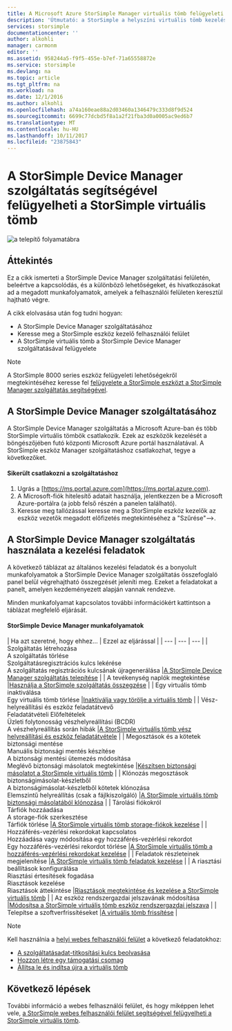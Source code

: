 ```yaml
---
title: A Microsoft Azure StorSimple Manager virtuális tömb felügyeleti |} Microsoft Docs
description: 'Útmutató: a StorSimple a helyszíni virtuális tömb kezelése az Azure-portálon a StorSimple Device Manager szolgáltatás használatával.'
services: storsimple
documentationcenter: ''
author: alkohli
manager: carmonm
editor: ''
ms.assetid: 958244a5-f9f5-455e-b7ef-71a65558872e
ms.service: storsimple
ms.devlang: na
ms.topic: article
ms.tgt_pltfrm: na
ms.workload: na
ms.date: 12/1/2016
ms.author: alkohli
ms.openlocfilehash: a74a160eae88a2d03460a1346479c333d8f9d524
ms.sourcegitcommit: 6699c77dcbd5f8a1a2f21fba3d0a0005ac9ed6b7
ms.translationtype: MT
ms.contentlocale: hu-HU
ms.lasthandoff: 10/11/2017
ms.locfileid: "23875843"
---
```

# <a name="use-the-storsimple-device-manager-service-to-administer-your-storsimple-virtual-array"></a>A StorSimple Device Manager szolgáltatás segítségével felügyelheti a StorSimple virtuális tömb
![a telepítő folyamatábra](./media/storsimple-virtual-array-manager-service-administration/manage4.png)

## <a name="overview"></a>Áttekintés
Ez a cikk ismerteti a StorSimple Device Manager szolgáltatási felületén, beleértve a kapcsolódás, és a különböző lehetőségeket, és hivatkozásokat ad a megadott munkafolyamatok, amelyek a felhasználói felületen keresztül hajtható végre.

A cikk elolvasása után fog tudni hogyan:

* A StorSimple Device Manager szolgáltatásához
* Keresse meg a StorSimple eszköz kezelő felhasználói felület
* A StorSimple virtuális tömb a StorSimple Device Manager szolgáltatásával felügyelete

> [!NOTE]
> A StorSimple 8000 series eszköz felügyeleti lehetőségekről megtekintéséhez keresse fel [felügyelete a StorSimple eszközt a StorSimple Manager szolgáltatás segítségével](storsimple-manager-service-administration.md).
> 
> 

## <a name="connect-to-the-storsimple-device-manager-service"></a>A StorSimple Device Manager szolgáltatásához
A StorSimple Device Manager szolgáltatás a Microsoft Azure-ban és több StorSimple virtuális tömbök csatlakozik. Ezek az eszközök kezelését a böngészőjében futó központi Microsoft Azure portál használatával. A StorSimple eszköz Manager szolgáltatáshoz csatlakozhat, tegye a következőket.

#### <a name="to-connect-to-the-service"></a>Sikerült csatlakozni a szolgáltatáshoz
1. Ugrás a [https://ms.portal.azure.com](https://ms.portal.azure.com).
2. A Microsoft-fiók hitelesítő adatait használja, jelentkezzen be a Microsoft Azure-portálra (a jobb felső részén a panelen található).
3. Keresse meg tallózással keresse meg a StorSimple eszköz kezelők az eszköz vezetők megadott előfizetés megtekintéséhez a "Szűrése"-->.

## <a name="use-the-storsimple-device-manager-service-to-perform-management-tasks"></a>A StorSimple Device Manager szolgáltatás használata a kezelési feladatok
A következő táblázat az általános kezelési feladatok és a bonyolult munkafolyamatok a StorSimple Device Manager szolgáltatás összefoglaló panel belül végrehajtható összegzését jeleníti meg. Ezeket a feladatokat a panelt, amelyen kezdeményezett alapján vannak rendezve.

Minden munkafolyamat kapcsolatos további információkért kattintson a táblázat megfelelő eljárását.

#### <a name="storsimple-device-manager-workflows"></a>StorSimple Device Manager munkafolyamatok
| Ha azt szeretné, hogy ehhez... | Ezzel az eljárással |
| --- | --- | --- |
| Szolgáltatás létrehozása</br>A szolgáltatás törlése</br>Szolgáltatásregisztrációs kulcs lekérése</br>A szolgáltatás regisztrációs kulcsának újragenerálása |[A StorSimple Device Manager szolgáltatás telepítése](storsimple-virtual-array-manage-service.md) |
| A tevékenység naplók megtekintése |[Használja a StorSimple szolgáltatás összegzése](storsimple-virtual-array-service-summary.md) |
| Egy virtuális tömb inaktiválása</br>Egy virtuális tömb törlése |[Inaktiválja vagy törölje a virtuális tömb](storsimple-virtual-array-deactivate-and-delete-device.md) |
| Vész-helyreállítási és eszköz feladatátvevő</br>Feladatátvételi Előfeltételek</br>Üzleti folytonosság vészhelyreállítási (BCDR)</br>A vészhelyreállítás során hibák |[A StorSimple virtuális tömb vész helyreállítási és eszköz feladatátvétele](storsimple-virtual-array-failover-dr.md) |
| Megosztások és a kötetek biztonsági mentése</br>Manuális biztonsági mentés készítése</br>A biztonsági mentési ütemezés módosítása</br>Meglévő biztonsági másolatok megtekintése |[Készítsen biztonsági másolatot a StorSimple virtuális tömb](storsimple-virtual-array-backup.md) |
| Klónozás megosztások biztonságimásolat-készletből</br>A biztonságimásolat-készletből kötetek klónozása</br>Elemszintű helyreállítás (csak a fájlkiszolgáló) |[A StorSimple virtuális tömb biztonsági másolatából klónozása](storsimple-virtual-array-clone.md) |
| Tárolási fiókokról</br>Tárfiók hozzáadása</br>A storage-fiók szerkesztése</br>Tárfiók törlése |[A StorSimple virtuális tömb storage-fiókok kezelése](storsimple-virtual-array-manage-storage-accounts.md) |
| Hozzáférés-vezérlési rekordokat kapcsolatos</br>Hozzáadása vagy módosítása egy hozzáférés-vezérlési rekordot </br>Egy hozzáférés-vezérlési rekordot törlése |[A StorSimple virtuális tömb a hozzáférés-vezérlési rekordokat kezelése](storsimple-virtual-array-manage-acrs.md) |
| Feladatok részleteinek megjelenítése |[A StorSimple virtuális tömb feladatok kezelése](storsimple-virtual-array-manage-jobs.md) |
| A riasztási beállítások konfigurálása</br>Riasztási értesítések fogadása</br>Riasztások kezelése</br>Riasztások áttekintése |[Riasztások megtekintése és kezelése a StorSimple virtuális tömb](storsimple-virtual-array-manage-alerts.md) |
| Az eszköz rendszergazdai jelszavának módosítása |[Módosítsa a StorSimple virtuális tömb eszköz rendszergazdai jelszava](storsimple-virtual-array-change-device-admin-password.md) |
| Telepítse a szoftverfrissítéseket |[A virtuális tömb frissítése](storsimple-virtual-array-install-update.md) |

> [!NOTE]
> Kell használnia a [helyi webes felhasználói felület](storsimple-ova-web-ui-admin.md) a következő feladatokhoz:
> 
> * [A szolgáltatásadat-titkosítási kulcs beolvasása](storsimple-ova-web-ui-admin.md#get-the-service-data-encryption-key)
> * [Hozzon létre egy támogatási csomag](storsimple-ova-web-ui-admin.md#generate-a-log-package)
> * [Állítsa le és indítsa újra a virtuális tömb](storsimple-ova-web-ui-admin.md#shut-down-and-restart-your-device)
> 
> 

## <a name="next-steps"></a>Következő lépések
További információ a webes felhasználói felület, és hogy miképpen lehet vele, [a StorSimple webes felhasználói felület segítségével felügyelheti a StorSimple virtuális tömb](storsimple-ova-web-ui-admin.md).

